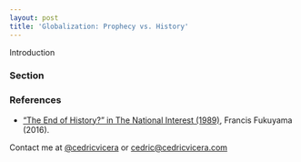```yaml
---
layout: post
title: 'Globalization: Prophecy vs. History'
---
```

Introduction

### Section


### References
- [“The End of History?” in The National Interest (1989)](https://www.jstor.org/stable/24027184), Francis Fukuyama (2016).

Contact me at [@cedricvicera](https://twitter.com/cedricvicera) or [cedric@cedricvicera.com](mailto:cedric@cedricvicera.com)
